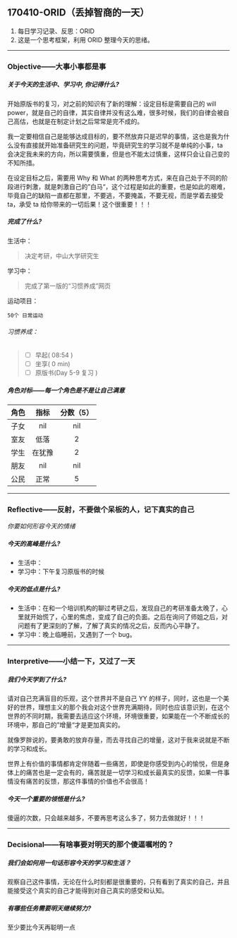 ## 170410-ORID（丢掉智商的一天）

1. 每日学习记录、反思：ORID
2. 这是一个思考框架，利用 ORID 整理今天的思绪。

------

### Objective——大事小事都是事

##### 关于今天的生活中、学习中, 你记得什么?

开始原版书的复习，对之前的知识有了新的理解：设定目标是需要自己的 will power，就是自己的自律，其实自律并没有这么难，很多时候，我们的自律会被自己高估，也就是在制定计划之后常常是完不成的。

我一定要相信自己是能够达成目标的，要不然放弃只是迟早的事情，这也是我为什么没有直接就开始准备研究生的问题，毕竟研究生的学习就不是单纯的小事，ta 会决定我未来的方向，所以需要慎重，但是也不能太过慎重，这样只会让自己变的不知所措。

在设定目标之后，需要用 Why 和 What 的两种思考方式，来在自己处于不同的阶段进行刺激，就是刺激自己的”白马“，这个过程是如此的重要，也是如此的艰难，毕竟自己的缺陷一直都在那里，不要逃，不要掩盖，不要无视，而是学着去接受 ta，承受 ta 给你带来的一切后果！这个很重要！！！

##### 完成了什么?

生活中：

> 决定考研，中山大学研究生

学习中： 

> 完成了第一版的“习惯养成”网页

运动项目：

```
50个 日常运动
```

###### 习惯养成：

> - [ ] 早起( 08:54 )
> - [ ] 坐享( 0 min)
> - [ ] 原版书(Day 5-9 复习 )

##### 角色对标——每一个角色是不是让自己满意

|  角色  |  指标  | 分数（5） |
| :--: | :--: | :---: |
|  子女  | nil  |  nil  |
|  室友  |  低落  |   2   |
|  学生  | 在犹豫  |   2   |
|  朋友  | nil  |  nil  |
|  公民  |  正常  |   5   |

------

### Reflective——反射，不要做个呆板的人，记下真实的自己

*你要如何形容今天的情绪*

##### 今天的高峰是什么?

- 生活中：
- 学习中：下午复习原版书的时候

##### 今天的低点是什么?

- 生活中：在和一个培训机构的聊过考研之后，发现自己的考研准备太晚了，心里就开始慌了，心里的焦虑，变成了自己的负面。之后在询问了师姐之后，对问题有了更深刻的了解，了解了真实的情况之后，反而内心平静了。
- 学习中：晚上临睡前，又遇到了一个 bug。

------

### Interpretive——小结一下，又过了一天

##### 我们今天学到了什么?

请对自己充满盲目的乐观，这个世界并不是自己 YY 的样子，同时，这也是一个美好的世界，理想主义的那个我会对这个世界充满期待，同时也应该意识到，在这个世界的不同时期，我需要去适应这个环境，环境很重要，如果能在一个不断成长的环境中，那自己的”增量“才是更加真实的。

就像罗胖说的，要勇敢的放弃存量，而去寻找自己的增量，这对于我来说就是不断的学习和成长。

世界上有价值的事情都肯定伴随着一些痛苦，即使是你感受到内心的愉悦，但是身体上的痛苦也是一定会有的，痛苦就是一切学习和成长最真实的反馈，如果一件事情没有痛苦的反馈，那这件事情的价值也不会很高！

##### 今天一个重要的领悟是什么?

傻逼的次数，只会越来越多，不要再思考这么多了，努力去做就好！！！

------

### Decisional——有啥事要对明天的那个傻逼嘱咐的？

##### 我们会如何用一句话形容今天的学习和生活？

观察自己这件事情，无论在什么时刻都是很重要的，只有看到了真实的自己，并且能接受这个真实的自己才能得到对自己真实的感受和认知。

##### 有哪些任务需要明天继续努力?

至少要比今天再聪明一点